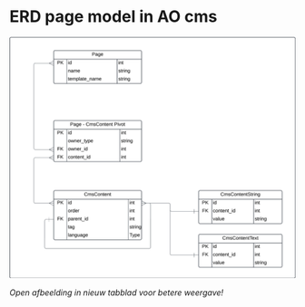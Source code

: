 # **ERD page model in AO cms**

![ERD page model in AO cms](../Images/uml-erd-page-ao-cms.png)

*Open afbeelding in nieuw tabblad voor betere weergave!*